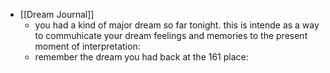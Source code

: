 - [[Dream Journal]]
	- you had a kind of major dream so far tonight. this is intende as a way to commuhicate your dream feelings and memories to the present moment of interpretation:
	- remember the dream you had back at the 161 place: